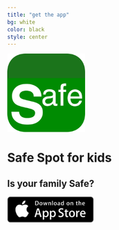 ```yaml
---
title: "get the app"
bg: white
color: black
style: center
---
```


<img src="/img/Icon-Rounded-512.png" width="180" />


# Safe Spot for kids

## Is your family Safe?

<a href="{{ site.appstore_link }}"><img src="img/Download_on_the_App_Store_Badge_US-UK_135x40.svg" width="200"></a>

<a href="https://twitter.com/safespotapp"><span class="fa-stack fa-lg">
<i class="fa fa-circle fa-stack-2x"></i>
<i class="fa fa-twitter fa-stack-1x" style="color: white;"></i>
</span></a>
<a href="https://www.facebook.com/504510042973686">
<span class="fa-stack fa-lg">
<i class="fa fa-circle fa-stack-2x"></i>
<i class="fa fa-facebook fa-stack-1x" style="color: white;"></i>
</span></a>
<a href="mailto:safespot@bobgoo.com">
<span class="fa-stack fa-lg">
<i class="fa fa-circle fa-stack-2x"></i>
<i class="fa fa-envelope fa-stack-1x" style="color: white;"></i>
</span></a>
<a href="{{ site.appstore_link }}">
<span class="fa-stack fa-lg">
<i class="fa fa-circle fa-stack-2x"></i>
<i class="fa fa-apple fa-stack-1x" style="color: white;"></i>
</span></a>

